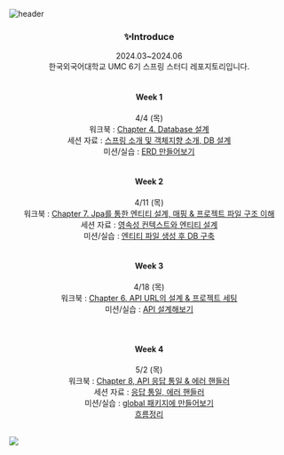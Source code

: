 ![header](https://capsule-render.vercel.app/api?type=waving&color=9BEC26&height=300&section=header&text=UMC%206TH%20HUFS%20SPRING%20REPOSITORY🍀&fontSize=40)

<div align=center>
<h3>✨Introduce</h3>
2024.03~2024.06
<br>
한국외국어대학교 UMC 6기 스프링 스터디 레포지토리입니다.
<br>
<br>
  
#### Week 1 
4/4 (목) <br> 
워크북 : [Chapter 4. Database 설계]() <br>
세션 자료 : [스프링 소개 및 객체지향 소개, DB 설계](https://jorippppong.notion.site/Week-1-DB-0ad49aaf4fed4abda6701603db3c2224?pvs=4)  <br>
미션/실습 : [ERD 만들어보기](https://github.com/Vida0822/6th-UMC-HUFS-spring/wiki/Week-1.-ERD-%EC%84%A4%EA%B3%84) <br>
<br>

#### Week 2 
4/11 (목) <br>
워크북 : [Chapter 7. Jpa를 통한 엔티티 설계, 매핑 & 프로젝트 파일 구조 이해]() <br> 
세션 자료 : [영속성 컨텍스트와 엔티티 설계](https://jorippppong.notion.site/Week-2-0654f7e65e884af9b7f60243c9e4a8d8) <br>
미션/실습 :  [엔티티 파일 생성 후 DB 구축](https://github.com/Vida0822/6th-UMC-HUFS-spring/tree/4cbd3535f8a181d2219de9afc0fc7b8e7237099f/Week2/src/main/java/umc/umc_6th/domain) <br>
<br> 


#### Week 3
4/18 (목) <br>
워크북 : [Chapter 6. API URL의 설계 & 프로젝트 세팅]() <br> 
미션/실습 : [API 설계해보기](https://github.com/Vida0822/6th-UMC-HUFS-spring/wiki/WEEK-3.-%EC%8B%A4%EC%8A%B5-%EA%B3%BC%EC%A0%9C-%E2%80%90-API-%EC%84%A4%EA%B3%84) <br>
<br>
<br> 

#### Week 4 
5/2 (목) <br> 
워크북 : [Chapter 8, API 응답 통일 & 에러 핸들러]() <br> 
세션 자료 : [응답 통일, 에러 핸들러](https://jorippppong.notion.site/Week-4-28565ae6c5024b08ac792720a54a7b9a#34d156ae6be440bca5fa68efa5901d9a) <br> 
미션/실습 : [global 패키지에 만들어보기](https://github.com/Vida0822/6th-UMC-HUFS-spring/tree/04bcdddd0ba9f60eee467835c932b1ab88348f0d/umc_6th/src/main/java/umc/umc_6th/global) <br> 
        [흐름정리](https://github.com/Vida0822/6th-UMC-HUFS-spring/wiki/WEEK-4.-%EC%9D%91%EB%8B%B5-%ED%86%B5%EC%9D%BC-&-%EC%97%90%EB%9F%AC-%ED%95%B8%EB%93%A4%EB%9F%AC) <br>
<br>

</div>
<img src="https://capsule-render.vercel.app/api?type=waving&color=9BEC26&height=300&section=footer" />


